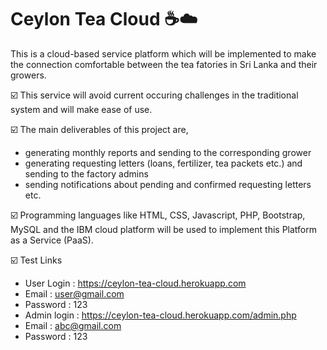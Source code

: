 # Ceylon Tea Cloud ☕:cloud:
This is a cloud-based service platform which will be implemented to make the connection comfortable between the tea fatories in Sri Lanka and their growers.

☑️ This service will avoid current occuring challenges in the traditional system and will make ease of use.

☑️ The main deliverables of this project are,
  - generating monthly reports and sending to the corresponding grower
  - generating requesting letters (loans, fertilizer, tea packets etc.) and sending to the factory admins
  - sending notifications about pending and confirmed requesting letters etc.

☑️ Programming languages like HTML, CSS, Javascript, PHP, Bootstrap, MySQL and the IBM cloud platform will be used to implement this Platform as a Service (PaaS).

☑️ Test Links
- User Login : https://ceylon-tea-cloud.herokuapp.com
- Email : user@gmail.com
- Password : 123
- Admin login : https://ceylon-tea-cloud.herokuapp.com/admin.php
- Email : abc@gmail.com
- Password : 123
